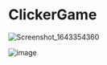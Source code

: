 # ClickerGame
![Screenshot_1643354360](https://user-images.githubusercontent.com/80212869/151504514-a2f5cb53-4a17-4830-9fb9-f8a5885f97f3.png)

![image](https://user-images.githubusercontent.com/80212869/151504504-d1bf8428-e3aa-4d1d-8cec-218188e254f9.png)
